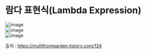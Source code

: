 # 람다 표현식(Lambda Expression)
![image](https://user-images.githubusercontent.com/44331989/125906063-ded2a3a9-f677-4d6c-a81d-b8948250e398.png) <br>
![image](https://user-images.githubusercontent.com/44331989/125906101-1e098bf8-c692-49eb-ada4-2408dc6e35d5.png) <br>
![image](https://user-images.githubusercontent.com/44331989/125906237-75d2a348-7c9f-4b5a-bde4-bd57b86647f3.png) <br>

출처 : https://multifrontgarden.tistory.com/124 <br>
